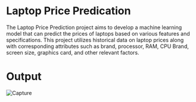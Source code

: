 # Laptop Price Predication

The Laptop Price Prediction project aims to develop a machine learning model that can predict the prices of laptops based on various features and specifications. This project utilizes historical data on laptop prices along with corresponding attributes such as brand, processor, RAM, CPU Brand, screen size, graphics card, and other relevant factors.

# Output
![Capture](https://github.com/PrajjwalV27/Laptop_Price_Prediction/assets/94838404/3cdc184f-9ce9-4f30-8049-e0683f3d5df2)
